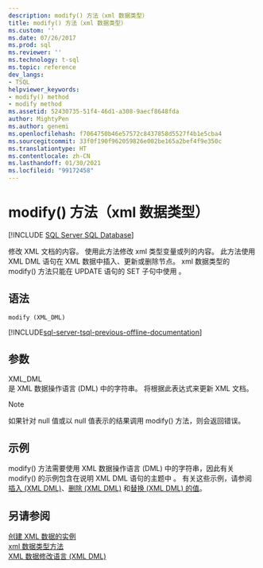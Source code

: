 ```yaml
---
description: modify() 方法（xml 数据类型）
title: modify() 方法（xml 数据类型）
ms.custom: ''
ms.date: 07/26/2017
ms.prod: sql
ms.reviewer: ''
ms.technology: t-sql
ms.topic: reference
dev_langs:
- TSQL
helpviewer_keywords:
- modify() method
- modify method
ms.assetid: 52430735-51f4-46d1-a308-9aecf8648fda
author: MightyPen
ms.author: genemi
ms.openlocfilehash: f7064750b46e57572c8437858d5527f4b1e5cba4
ms.sourcegitcommit: 33f0f190f962059826e002be165a2bef4f9e350c
ms.translationtype: HT
ms.contentlocale: zh-CN
ms.lasthandoff: 01/30/2021
ms.locfileid: "99172458"
---
```

# <a name="modify-method-xml-data-type"></a>modify() 方法（xml 数据类型）
[!INCLUDE [SQL Server SQL Database](../../includes/applies-to-version/sql-asdb.md)]

  修改 XML 文档的内容。 使用此方法修改 xml 类型变量或列的内容。 此方法使用 XML DML 语句在 XML 数据中插入、更新或删除节点。 xml 数据类型的 modify() 方法只能在 UPDATE 语句的 SET 子句中使用 。  
  
## <a name="syntax"></a>语法  
  
```syntaxsql
modify (XML_DML)  
```  
  
[!INCLUDE[sql-server-tsql-previous-offline-documentation](../../includes/sql-server-tsql-previous-offline-documentation.md)]

## <a name="arguments"></a>参数
 XML_DML  
 是 XML 数据操作语言 (DML) 中的字符串。 将根据此表达式来更新 XML 文档。  
  
> [!NOTE]  
>  如果针对 null 值或以 null 值表示的结果调用 modify() 方法，则会返回错误。  
  
## <a name="examples"></a>示例  
 modify() 方法需要使用 XML 数据操作语言 (DML) 中的字符串，因此有关 modify() 的示例包含在说明 XML DML 语句的主题中 。 有关这些示例，请参阅[插入 (XML DML)](../../t-sql/xml/insert-xml-dml.md)、[删除 (XML DML)](../../t-sql/xml/delete-xml-dml.md) 和[替换 (XML DML) 的值](../../t-sql/xml/replace-value-of-xml-dml.md)。  
  
## <a name="see-also"></a>另请参阅  
 [创建 XML 数据的实例](../../relational-databases/xml/create-instances-of-xml-data.md)   
 [xml 数据类型方法](../../t-sql/xml/xml-data-type-methods.md)   
 [XML 数据修改语言 (XML DML)](../../t-sql/xml/xml-data-modification-language-xml-dml.md)  
  
  
